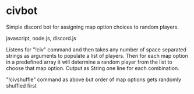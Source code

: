 # civbot
Simple discord bot for assigning map option choices to random players.

javascript, node.js, discord.js

Listens for "!civ" command and then takes any number of space separated strings as arguments to populate a list of players.
Then for each map option in a predefined array it will determine a random player from the list to choose that map option.
Output as String one line for each combination.

"!civshuffle" command as above but order of map options gets randomly shuffled first
